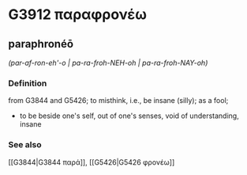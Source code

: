 # G3912 παραφρονέω

## paraphronéō

_(par-af-ron-eh'-o | pa-ra-froh-NEH-oh | pa-ra-froh-NAY-oh)_

### Definition

from G3844 and G5426; to misthink, i.e., be insane (silly); as a fool; 

- to be beside one's self, out of one's senses, void of understanding, insane

### See also

[[G3844|G3844 παρά]], [[G5426|G5426 φρονέω]]
